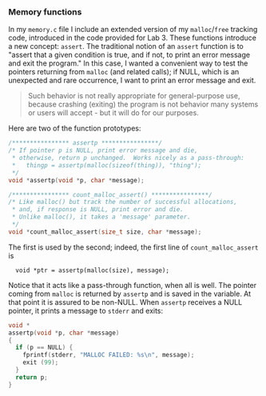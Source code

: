 ### Memory functions

In my `memory.c` file I include an extended version of my `malloc`/`free` tracking code, introduced in the code provided for Lab 3.  These functions introduce a new concept: `assert`.  The traditional notion of an `assert` function is to "assert that a given condition is true, and if not, to print an error message and exit the program."  In this case, I wanted a convenient way to test the pointers returning from `malloc` (and related calls); if NULL, which is an unexpected and rare occurrence, I want to print an error message and exit. 

> Such behavior is not really appropriate for general-purpose use, because crashing (exiting) the program is not behavior many systems or users will accept - but it will do for our purposes.

Here are two of the function prototypes:

```c
/**************** assertp ****************/
/* If pointer p is NULL, print error message and die,
 * otherwise, return p unchanged.  Works nicely as a pass-through:
 *   thingp = assertp(malloc(sizeof(thing)), "thing");
 */
void *assertp(void *p, char *message);

/**************** count_malloc_assert() ****************/
/* Like malloc() but track the number of successful allocations,
 * and, if response is NULL, print error and die.
 * Unlike malloc(), it takes a 'message' parameter.
 */
void *count_malloc_assert(size_t size, char *message);

```

The first is used by the second; indeed, the first line of `count_malloc_assert` is 

```
  void *ptr = assertp(malloc(size), message);
```

Notice that it acts like a pass-through function, when all is well.  The pointer coming from `malloc` is returned by `assertp` and is saved in the variable.  At that point it is assured to be non-NULL.  When `assertp` receives a NULL pointer, it prints a message to `stderr` and exits:

```c
void *
assertp(void *p, char *message)
{
  if (p == NULL) {
    fprintf(stderr, "MALLOC FAILED: %s\n", message);
    exit (99);
  }
  return p;
}
```

